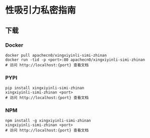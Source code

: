 # 性吸引力私密指南

## 下载

### Docker

```
docker pull apachecn0/xingxiyinli-simi-zhinan
docker run -tid -p <port>:80 apachecn0/xingxiyinli-simi-zhinan
# 访问 http://localhost:{port} 查看文档
```

### PYPI

```
pip install xingxiyinli-simi-zhinan
xingxiyinli-simi-zhinan <port>
# 访问 http://localhost:{port} 查看文档
```

### NPM

```
npm install -g xingxiyinli-simi-zhinan
xingxiyinli-simi-zhinan <port>
# 访问 http://localhost:{port} 查看文档
```